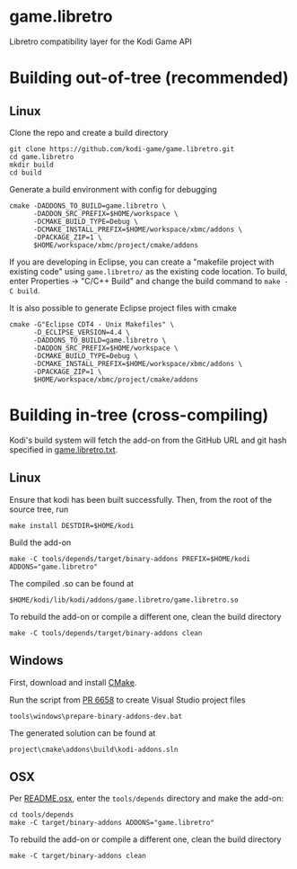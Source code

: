 # game.libretro

Libretro compatibility layer for the Kodi Game API

# Building out-of-tree (recommended)

## Linux

Clone the repo and create a build directory

```shell
git clone https://github.com/kodi-game/game.libretro.git
cd game.libretro
mkdir build
cd build
```

Generate a build environment with config for debugging

```shell
cmake -DADDONS_TO_BUILD=game.libretro \
      -DADDON_SRC_PREFIX=$HOME/workspace \
      -DCMAKE_BUILD_TYPE=Debug \
      -DCMAKE_INSTALL_PREFIX=$HOME/workspace/xbmc/addons \
      -DPACKAGE_ZIP=1 \
      $HOME/workspace/xbmc/project/cmake/addons
```

If you are developing in Eclipse, you can create a "makefile project with existing code" using `game.libretro/` as the existing code location. To build, enter Properties -> "C/C++ Build" and change the build command to `make -C build`.

It is also possible to generate Eclipse project files with cmake

```shell
cmake -G"Eclipse CDT4 - Unix Makefiles" \
      -D_ECLIPSE_VERSION=4.4 \
      -DADDONS_TO_BUILD=game.libretro \
      -DADDON_SRC_PREFIX=$HOME/workspace \
      -DCMAKE_BUILD_TYPE=Debug \
      -DCMAKE_INSTALL_PREFIX=$HOME/workspace/xbmc/addons \
      -DPACKAGE_ZIP=1 \
      $HOME/workspace/xbmc/project/cmake/addons
```

# Building in-tree (cross-compiling)

Kodi's build system will fetch the add-on from the GitHub URL and git hash specified in [game.libretro.txt](https://github.com/garbear/xbmc/blob/retroplayer-15alpha2/project/cmake/addons/addons/game.libretro/game.libretro.txt).

## Linux

Ensure that kodi has been built successfully. Then, from the root of the source tree, run

```shell
make install DESTDIR=$HOME/kodi
```

Build the add-on

```shell
make -C tools/depends/target/binary-addons PREFIX=$HOME/kodi ADDONS="game.libretro"
```

The compiled .so can be found at

```
$HOME/kodi/lib/kodi/addons/game.libretro/game.libretro.so
```

To rebuild the add-on or compile a different one, clean the build directory

```shell
make -C tools/depends/target/binary-addons clean
```

## Windows

First, download and install [CMake](http://www.cmake.org/download/).

Run the script from [PR 6658](https://github.com/xbmc/xbmc/pull/6658) to create Visual Studio project files

```
tools\windows\prepare-binary-addons-dev.bat
```

The generated solution can be found at

```
project\cmake\addons\build\kodi-addons.sln
```

## OSX

Per [README.osx](https://github.com/garbear/xbmc/blob/retroplayer-15alpha2/docs/README.osx), enter the `tools/depends` directory and make the add-on:

```shell
cd tools/depends
make -C target/binary-addons ADDONS="game.libretro"
```

To rebuild the add-on or compile a different one, clean the build directory

```shell
make -C target/binary-addons clean
```
